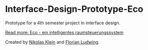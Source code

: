 # Interface-Design-Prototype-Eco
Prototype for a 4th semester project in interface design.

[Read more: Eco - ein intelligentes raumsteuerungssystem](http://ig.hfg-gmuend.de/Members/nikolas_klein/meine-projekte/eco-ein-intelligentes-raumsteuerungssystem)

Created by [Nikolas Klein](https://github.com/nikolasklein) and [Florian Ludwing](http://florian-ludwig.de/).
